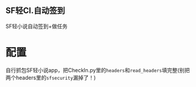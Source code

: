## SF轻CI.自动签到
SF轻小说自动签到+做任务

# 配置
自行抓包SF轻小说app，把CheckIn.py里的`headers`和`read_headers`填完整(别把两个headers里的`sfsecurity`漏掉了！)
